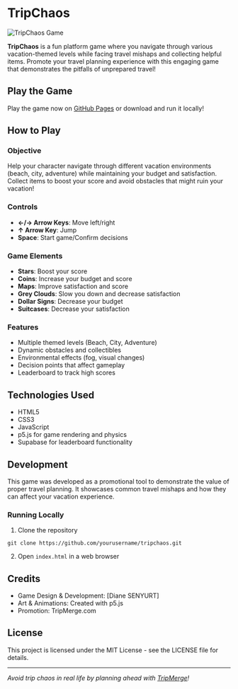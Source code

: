 # TripChaos

![TripChaos Game](https://via.placeholder.com/800x400?text=TripChaos+Game)

**TripChaos** is a fun platform game where you navigate through various vacation-themed levels while facing travel mishaps and collecting helpful items. Promote your travel planning experience with this engaging game that demonstrates the pitfalls of unprepared travel!

## Play the Game

Play the game now on [GitHub Pages](https://yourusername.github.io/tripchaos) or download and run it locally!

## How to Play

### Objective
Help your character navigate through different vacation environments (beach, city, adventure) while maintaining your budget and satisfaction. Collect items to boost your score and avoid obstacles that might ruin your vacation!

### Controls
- **←/→ Arrow Keys**: Move left/right
- **↑ Arrow Key**: Jump
- **Space**: Start game/Confirm decisions

### Game Elements
- **Stars**: Boost your score
- **Coins**: Increase your budget and score
- **Maps**: Improve satisfaction and score
- **Grey Clouds**: Slow you down and decrease satisfaction
- **Dollar Signs**: Decrease your budget
- **Suitcases**: Decrease your satisfaction

### Features
- Multiple themed levels (Beach, City, Adventure)
- Dynamic obstacles and collectibles
- Environmental effects (fog, visual changes)
- Decision points that affect gameplay
- Leaderboard to track high scores

## Technologies Used

- HTML5
- CSS3
- JavaScript
- p5.js for game rendering and physics
- Supabase for leaderboard functionality

## Development

This game was developed as a promotional tool to demonstrate the value of proper travel planning. It showcases common travel mishaps and how they can affect your vacation experience.

### Running Locally

1. Clone the repository
```
git clone https://github.com/yourusername/tripchaos.git
```

2. Open `index.html` in a web browser

## Credits

- Game Design & Development: [Diane SENYURT]
- Art & Animations: Created with p5.js
- Promotion: TripMerge.com

## License

This project is licensed under the MIT License - see the LICENSE file for details.

---

*Avoid trip chaos in real life by planning ahead with [TripMerge](https://tripmerge.com)!* 
